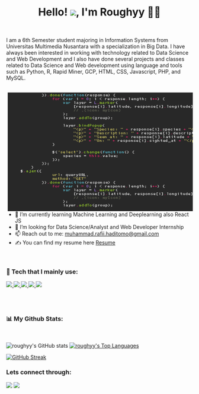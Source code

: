 <h1 align="center">Hello! <img src="https://raw.githubusercontent.com/MartinHeinz/MartinHeinz/master/wave.gif" width="30px">, I'm Roughyy 👩‍💻</h1>
<br>

I am a 6th Semester student majoring in Information Systems from Universitas Multimedia Nusantara with a specialization in Big Data. I have always been interested in working with technology related to Data Science and Web Development and I also have done several projects and classes related to Data Science and Web development using language and tools such as Python, R, Rapid Miner, GCP, HTML, CSS, Javascript, PHP, and MySQL. 

<br>

<img align="right" alt="GIF" src="https://github.com/bhumikatewary/bhumikatewary/blob/main/giphy.gif" width="500" height="320" />

- 🌱 I’m currently learning Machine Learning and Deeplearning also React JS
- 👯 I’m looking for Data Science/Analyst and Web Developer Internship 
- 📫 Reach out to me: muhammad.rafii.haditomo@gmail.com
- ✍ You can find my resume here [Resume]

<br>


### 🚀 Tech that I mainly use:

<p align="left">
    <a href="https://www.python.org" target="_blank"> <img src="https://img.icons8.com/color/48/000000/python.png"/> </a>
    <a href="https://www.w3.org/html/" target="_blank"> <img src="https://img.icons8.com/color/48/000000/html-5.png"/> </a>
    <a href="https://www.w3schools.com/css/" target="_blank"> <img src="https://img.icons8.com/color/48/000000/css3.png"/> </a>
    <a href="https://getbootstrap.com" target="_blank"> <img src="https://img.icons8.com/color/48/000000/bootstrap.png"/> </a>
    <a href="https://developer.mozilla.org/en-US/docs/Web/JavaScript" target="_blank"> <img src="https://img.icons8.com/color/48/000000/javascript.png"/> </a>
</p>

<br>

<br>

### 📊 My Github Stats:
<br/>

![roughyy's GitHub stats](https://github-readme-stats.vercel.app/api?username=roughyy&show_icons=true&theme=radical) <a href="https://github.com/SubhamRaoniar28/github-readme-stats"><img alt="roughyy's Top Languages" src="https://github-readme-stats.vercel.app/api/top-langs/?username=roughyy&langs_count=8&count_private=true&layout=compact&theme=react&hide_border=true&bg_color=0D1117" /></a>

[![GitHub Streak](https://github-readme-streak-stats.herokuapp.com?user=roughyy&theme=radical&hide_border=true&date_format=M%20j%5B%2C%20Y%5D)](https://git.io/streak-stats)
<br>


### Lets connect through:
<a href="https://www.linkedin.com/in/muhammadrafiihaditomoe/"><img src="https://img.icons8.com/color/48/000000/linkedin.png"/></a>
<a href="https://discord.com/users/Roughy#0151"><img src="https://img.icons8.com/material-rounded/48/discord-logo.png"/></a>


[resume]: https://drive.google.com/file/d/1vvaGWrpPXgtKJpZdlVUxvwHIZHXcnRoK/view?usp=sharing
